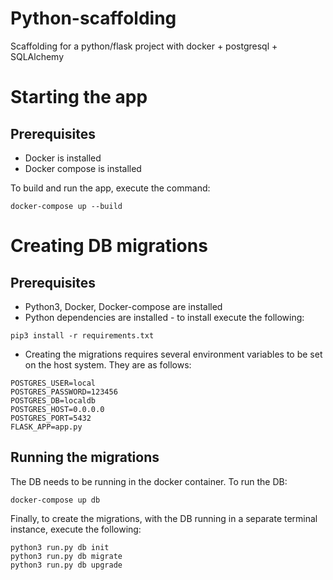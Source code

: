 # Python-scaffolding
Scaffolding for a python/flask project with docker + postgresql + SQLAlchemy

# Starting the app
## Prerequisites
* Docker is installed
* Docker compose is installed

To build and run the app, execute the command:
```
docker-compose up --build
```

# Creating DB migrations
## Prerequisites
* Python3, Docker, Docker-compose are installed
* Python dependencies are installed - to install execute the following:
```
pip3 install -r requirements.txt
```
* Creating the migrations requires several environment variables to be set on the host system. They are as follows:
```
POSTGRES_USER=local
POSTGRES_PASSWORD=123456
POSTGRES_DB=localdb
POSTGRES_HOST=0.0.0.0
POSTGRES_PORT=5432
FLASK_APP=app.py
```
## Running the migrations
The DB needs to be running in the docker container. To run the DB:
```
docker-compose up db
```
Finally, to create the migrations, with the DB running in a separate terminal instance, execute the following:
```
python3 run.py db init
python3 run.py db migrate
python3 run.py db upgrade
```
